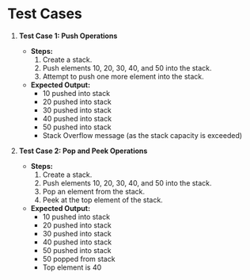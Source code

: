 # Test Cases

1. **Test Case 1: Push Operations**
    - **Steps:**
        1. Create a stack.
        2. Push elements 10, 20, 30, 40, and 50 into the stack.
        3. Attempt to push one more element into the stack.
    - **Expected Output:** 
        - 10 pushed into stack
        - 20 pushed into stack
        - 30 pushed into stack
        - 40 pushed into stack
        - 50 pushed into stack
        - Stack Overflow message (as the stack capacity is exceeded)

2. **Test Case 2: Pop and Peek Operations**
    - **Steps:**
        1. Create a stack.
        2. Push elements 10, 20, 30, 40, and 50 into the stack.
        3. Pop an element from the stack.
        4. Peek at the top element of the stack.
    - **Expected Output:** 
        - 10 pushed into stack
        - 20 pushed into stack
        - 30 pushed into stack
        - 40 pushed into stack
        - 50 pushed into stack
        - 50 popped from stack
        - Top element is 40
